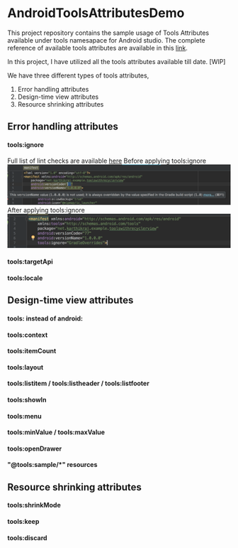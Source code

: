# AndroidToolsAttributesDemo
This project repository contains the sample usage of Tools Attributes available under tools namesapace for Android studio. The complete reference of available tools attributes are available in this [link](https://developer.android.com/studio/write/tool-attributes.html#resource_shrinking_attributes).

In this project, I have utilized all the tools attributes available till date. [WIP]

We have three different types of tools attributes,

1. Error handling attributes
2. Design-time view attributes
3. Resource shrinking attributes

## Error handling attributes

#### tools:ignore
Full list of lint checks are available [here](http://tools.android.com/tips/lint-checks)
Before applying tools:ignore
![alt Before ignoring](/images/toolsIgnoreBefore.png) 
After applying tools:ignore
![alt After Ignoring](/images/toolsIgnoreAfter.png)

#### tools:targetApi
#### tools:locale


## Design-time view attributes
#### tools: instead of android:
#### tools:context
#### tools:itemCount
#### tools:layout
#### tools:listitem / tools:listheader / tools:listfooter
#### tools:showIn
#### tools:menu
#### tools:minValue / tools:maxValue
#### tools:openDrawer
#### "@tools:sample/*" resources

## Resource shrinking attributes

#### tools:shrinkMode

#### tools:keep

#### tools:discard
